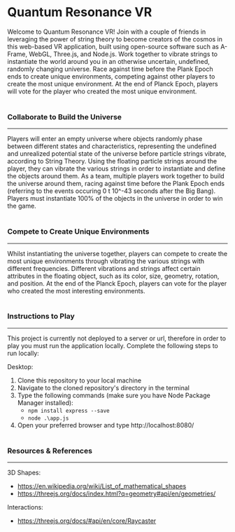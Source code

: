 # Quantum Resonance VR

Welcome to Quantum Resonance VR! Join with a couple of friends in leveraging the power of string theory to become creators of the cosmos in this web-based VR application, built using open-source software such as A-Frame, WebGL, Three.js, and Node.js. Work together to vibrate strings to instantiate the world around you in an otherwise uncertain, undefined, randomly changing universe. Race against time before the Plank Epoch ends to create unique environments, competing against other players to create the most unique environment. At the end of Planck Epoch, players will vote for the player who created the most unique environment.
<br>
<br>

### Collaborate to Build the Universe

---

Players will enter an empty universe where objects randomly phase between different states and characteristics, representing the undefined and unrealized potential state of the universe before particle strings vibrate, according to String Theory. Using the floating particle strings around the player, they can vibrate the various strings in order to instantiate and define the objects around them. As a team, multiple players work together to build the universe around them, racing against time before the Plank Epoch ends (referring to the events occuring 0 t 10^-43 seconds after the Big Bang). Players must instantiate 100% of the objects in the universe in order to win the game.
<br>
<br>

### Compete to Create Unique Environments

---

Whilst instantiating the universe together, players can compete to create the most unique environments through vibrating the various strings with different frequencies. Different vibrations and strings affect certain attributes in the floating object, such as its color, size, geometry, rotation, and position. At the end of the Planck Epoch, players can vote for the player who created the most interesting environments.
<br>
<br>

### Instructions to Play

---

This project is currently not deployed to a server or url, therefore in order to play you must run the application locally. Complete the following steps to run locally:

Desktop:

1. Clone this repository to your local machine
2. Navigate to the cloned repository's directory in the terminal
3. Type the following commands (make sure you have Node Package Manager installed):
   - `npm install express --save`
   - `node .\app.js`
4. Open your preferred browser and type http://localhost:8080/
   <br>
   <br>

### Resources & References

---

3D Shapes:

- https://en.wikipedia.org/wiki/List_of_mathematical_shapes
- https://threejs.org/docs/index.html?q=geometry#api/en/geometries/

Interactions:

- https://threejs.org/docs/#api/en/core/Raycaster
